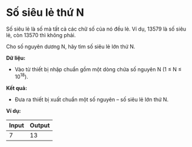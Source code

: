 # Số siêu lẻ thứ N

Số siêu lẻ là số mà tất cả các chữ số của nó đều lẻ. Ví dụ, 13579 là số siêu lẻ, còn 13570 thì không phải.

Cho số nguyên dương N, hãy tìm số siêu lẻ lớn thứ N.

**Dữ liệu:**

- Vào từ thiết bị nhập chuẩn gồm một dòng chứa số nguyên N (1 ≤ N ≤ 10<sup>18</sup>).

**Kết quả:**

- Đưa ra thiết bị xuất chuẩn một số nguyên – số siêu lẻ lớn thứ N.

**Ví dụ:**

| Input | Output |
|-------|--------|
| 7    | 13 |
